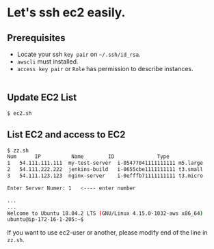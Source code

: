 # Let's ssh ec2 easily.

## Prerequisites
* Locate your ssh `key pair` on `~/.ssh/id_rsa`.
* `awscli` must installed.
* `access key pair` or `Role` has permission to describe instances.
<br><br>

## Update EC2 List
```bash
$ ec2.sh
```

## List EC2 and access to EC2
```bash
$ zz.sh
Num 	 IP 		 Name 		 ID 			 Type
1 	54.111.111.111	my-test-server	i-05477041111111111	m5.large
2 	54.111.222.222	jenkins-build	i-0655cbe1111111111	t3.small
3 	54.111.123.123	nginx-server	i-0efffb71111111111	t3.micro

Enter Server Numer: 1   <---- enter number

...
...
Welcome to Ubuntu 18.04.2 LTS (GNU/Linux 4.15.0-1032-aws x86_64)
ubuntu@ip-172-16-1-205:~$
```

If you want to use ec2-user or another, please modify end of the line in `zz.sh`.
